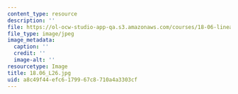```yaml
---
content_type: resource
description: ''
file: https://ol-ocw-studio-app-qa.s3.amazonaws.com/courses/18-06-linear-algebra-spring-2010/a8c49f44efc6179967c8710a4a3303cf_18.06_L26.jpg
file_type: image/jpeg
image_metadata:
  caption: ''
  credit: ''
  image-alt: ''
resourcetype: Image
title: 18.06_L26.jpg
uid: a8c49f44-efc6-1799-67c8-710a4a3303cf
---
```

